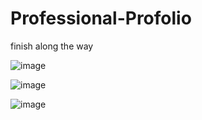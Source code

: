 # Professional-Profolio 
finish along the way


![image](https://user-images.githubusercontent.com/80792502/121296004-cc237680-c8a4-11eb-8b70-843eea46d0dd.png)

![image](https://user-images.githubusercontent.com/80792502/121296066-e198a080-c8a4-11eb-8c7e-b4e7623c5abd.png)

![image](https://user-images.githubusercontent.com/80792502/121296098-f2491680-c8a4-11eb-99c1-950d767a01ec.png)
